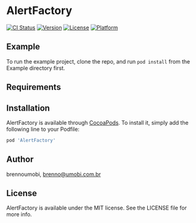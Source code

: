 # AlertFactory

[![CI Status](https://img.shields.io/travis/brennoumobi/AlertFactory.svg?style=flat)](https://travis-ci.org/brennoumobi/AlertFactory)
[![Version](https://img.shields.io/cocoapods/v/AlertFactory.svg?style=flat)](https://cocoapods.org/pods/AlertFactory)
[![License](https://img.shields.io/cocoapods/l/AlertFactory.svg?style=flat)](https://cocoapods.org/pods/AlertFactory)
[![Platform](https://img.shields.io/cocoapods/p/AlertFactory.svg?style=flat)](https://cocoapods.org/pods/AlertFactory)

## Example

To run the example project, clone the repo, and run `pod install` from the Example directory first.

## Requirements

## Installation

AlertFactory is available through [CocoaPods](https://cocoapods.org). To install
it, simply add the following line to your Podfile:

```ruby
pod 'AlertFactory'
```

## Author

brennoumobi, brenno@umobi.com.br

## License

AlertFactory is available under the MIT license. See the LICENSE file for more info.
